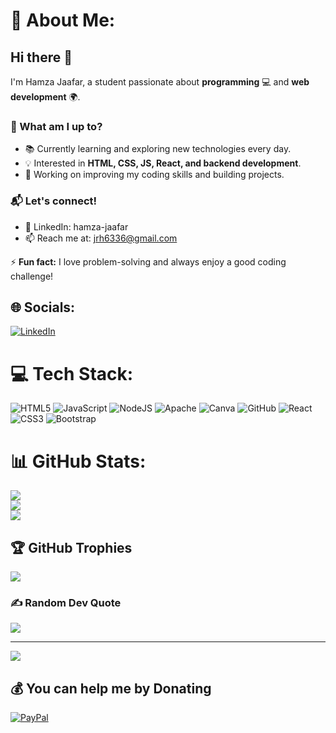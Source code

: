# 💫 About Me:
## Hi there 👋  

I'm Hamza Jaafar, a student passionate about **programming** 💻 and **web development** 🌍.  

### 🚀 What am I up to?  
- 📚 Currently learning and exploring new technologies every day.  
- 💡 Interested in **HTML, CSS, JS, React, and backend development**.  
- 🎯 Working on improving my coding skills and building projects.  

### 📬 Let's connect!  
- 💼 LinkedIn: hamza-jaafar
- 📫 Reach me at: jrh6336@gmail.com  

⚡ **Fun fact:** I love problem-solving and always enjoy a good coding challenge!  



## 🌐 Socials:
[![LinkedIn](https://img.shields.io/badge/LinkedIn-%230077B5.svg?logo=linkedin&logoColor=white)](https://linkedin.com/in/hamza-jaafar) 

# 💻 Tech Stack:
![HTML5](https://img.shields.io/badge/html5-%23E34F26.svg?style=for-the-badge&logo=html5&logoColor=white) ![JavaScript](https://img.shields.io/badge/javascript-%23323330.svg?style=for-the-badge&logo=javascript&logoColor=%23F7DF1E) ![NodeJS](https://img.shields.io/badge/node.js-6DA55F?style=for-the-badge&logo=node.js&logoColor=white) ![Apache](https://img.shields.io/badge/apache-%23D42029.svg?style=for-the-badge&logo=apache&logoColor=white) ![Canva](https://img.shields.io/badge/Canva-%2300C4CC.svg?style=for-the-badge&logo=Canva&logoColor=white) ![GitHub](https://img.shields.io/badge/github-%23121011.svg?style=for-the-badge&logo=github&logoColor=white) ![React](https://img.shields.io/badge/react-%2320232a.svg?style=for-the-badge&logo=react&logoColor=%2361DAFB) ![CSS3](https://img.shields.io/badge/css3-%231572B6.svg?style=for-the-badge&logo=css3&logoColor=white) ![Bootstrap](https://img.shields.io/badge/bootstrap-%238511FA.svg?style=for-the-badge&logo=bootstrap&logoColor=white)
# 📊 GitHub Stats:
![](https://github-readme-stats.vercel.app/api?username=hamza-jaafar&theme=dark&hide_border=false&include_all_commits=false&count_private=false)<br/>
![](https://nirzak-streak-stats.vercel.app/?user=hamza-jaafar&theme=dark&hide_border=false)<br/>
![](https://github-readme-stats.vercel.app/api/top-langs/?username=hamza-jaafar&theme=dark&hide_border=false&include_all_commits=false&count_private=false&layout=compact)

## 🏆 GitHub Trophies
![](https://github-profile-trophy.vercel.app/?username=hamza-jaafar&theme=radical&no-frame=false&no-bg=true&margin-w=4)

### ✍️ Random Dev Quote
![](https://quotes-github-readme.vercel.app/api?type=horizontal&theme=radical)

---
[![](https://visitcount.itsvg.in/api?id=hamza-jaafar&icon=0&color=0)](https://visitcount.itsvg.in)

  ## 💰 You can help me by Donating
  [![PayPal](https://img.shields.io/badge/PayPal-00457C?style=for-the-badge&logo=paypal&logoColor=white)](https://paypal.me/jrh6336@gmail.com) 

  
<!-- Proudly created with GPRM ( https://gprm.itsvg.in ) -->
